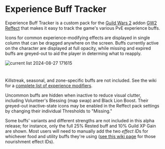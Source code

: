# Experience Buff Tracker
Experience Buff Tracker is a custom pack for the [Guild Wars 2](https://guildwars2.com) addon [GW2 Reffect](https://github.com/Zerthox/gw2-reffect/) that makes it easy to track the game's various PvE experience buffs.

Icons for common experience-modifying effects are displayed in single column that can be dragged anywhere on the screen. Buffs currently active on the character are displayed at full opacity, while missing and expired buffs are greyed-out to aid the player in determing what to reapply.

![current list 2024-08-27 171615](https://github.com/user-attachments/assets/974c072f-92c1-4148-8bf4-9eba1dce7663)

#

Killstreak, seasonal, and zone-specific buffs are not included. See the wiki for a [complete list of experience modifiers](https://wiki.guildwars2.com/wiki/Experience#Experience_modifiers).

Uncommon buffs are hidden when inactive to reduce visual clutter, including Volunteer's Blessing (map swap) and Black Lion Boost. Their greyed-out inactive-state icons may be enabled in the Reffect pack settings by changing their individual Thresholds to "Missing."

Some buffs' variants and different strengths are not included in this alpha release; for instance, only the full 25% Rested buff and 10% Guild XP Gain are shown. Most users will need to manually add the two *effect ID*s for whichever food and utility buffs they're using ([see this wiki page](https://wiki.guildwars2.com/wiki/Guild_Wars_2_Wiki:Projects/Nourishment_effect_ids) for those nourishment effect IDs).
